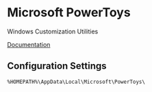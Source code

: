 # Microsoft PowerToys

Windows Customization Utilities

[Documentation](https://learn.microsoft.com/en-us/windows/powertoys/)

## Configuration Settings

`%HOMEPATH%\AppData\Local\Microsoft\PowerToys\`
